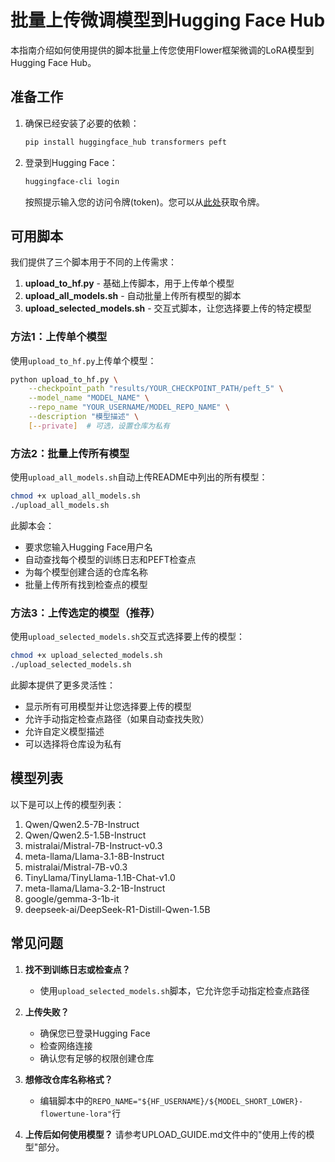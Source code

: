 # 批量上传微调模型到Hugging Face Hub

本指南介绍如何使用提供的脚本批量上传您使用Flower框架微调的LoRA模型到Hugging Face Hub。

## 准备工作

1. 确保已经安装了必要的依赖：
   ```bash
   pip install huggingface_hub transformers peft
   ```

2. 登录到Hugging Face：
   ```bash
   huggingface-cli login
   ```
   按照提示输入您的访问令牌(token)。您可以从[此处](https://huggingface.co/settings/tokens)获取令牌。

## 可用脚本

我们提供了三个脚本用于不同的上传需求：

1. **upload_to_hf.py** - 基础上传脚本，用于上传单个模型
2. **upload_all_models.sh** - 自动批量上传所有模型的脚本
3. **upload_selected_models.sh** - 交互式脚本，让您选择要上传的特定模型

### 方法1：上传单个模型

使用`upload_to_hf.py`上传单个模型：

```bash
python upload_to_hf.py \
    --checkpoint_path "results/YOUR_CHECKPOINT_PATH/peft_5" \
    --model_name "MODEL_NAME" \
    --repo_name "YOUR_USERNAME/MODEL_REPO_NAME" \
    --description "模型描述" \
    [--private]  # 可选，设置仓库为私有
```

### 方法2：批量上传所有模型

使用`upload_all_models.sh`自动上传README中列出的所有模型：

```bash
chmod +x upload_all_models.sh
./upload_all_models.sh
```

此脚本会：
- 要求您输入Hugging Face用户名
- 自动查找每个模型的训练日志和PEFT检查点
- 为每个模型创建合适的仓库名称
- 批量上传所有找到检查点的模型

### 方法3：上传选定的模型（推荐）

使用`upload_selected_models.sh`交互式选择要上传的模型：

```bash
chmod +x upload_selected_models.sh
./upload_selected_models.sh
```

此脚本提供了更多灵活性：
- 显示所有可用模型并让您选择要上传的模型
- 允许手动指定检查点路径（如果自动查找失败）
- 允许自定义模型描述
- 可以选择将仓库设为私有

## 模型列表

以下是可以上传的模型列表：

1. Qwen/Qwen2.5-7B-Instruct
2. Qwen/Qwen2.5-1.5B-Instruct
3. mistralai/Mistral-7B-Instruct-v0.3
4. meta-llama/Llama-3.1-8B-Instruct
5. mistralai/Mistral-7B-v0.3
6. TinyLlama/TinyLlama-1.1B-Chat-v1.0
7. meta-llama/Llama-3.2-1B-Instruct
8. google/gemma-3-1b-it
9. deepseek-ai/DeepSeek-R1-Distill-Qwen-1.5B

## 常见问题

1. **找不到训练日志或检查点？**
   - 使用`upload_selected_models.sh`脚本，它允许您手动指定检查点路径

2. **上传失败？**
   - 确保您已登录Hugging Face
   - 检查网络连接
   - 确认您有足够的权限创建仓库

3. **想修改仓库名称格式？**
   - 编辑脚本中的`REPO_NAME="${HF_USERNAME}/${MODEL_SHORT_LOWER}-flowertune-lora"`行

4. **上传后如何使用模型？**
   请参考UPLOAD_GUIDE.md文件中的"使用上传的模型"部分。 